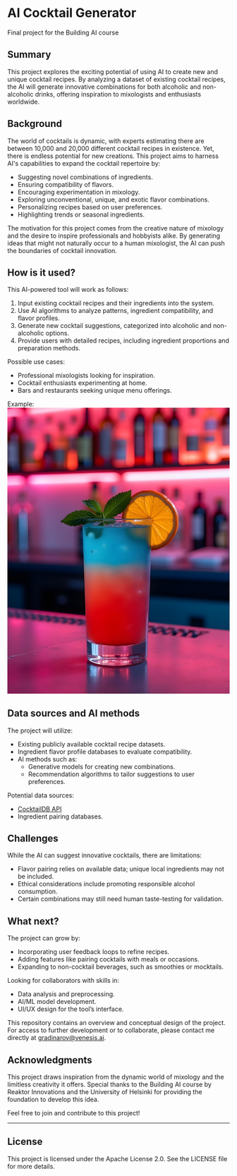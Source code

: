 # AI Cocktail Generator

Final project for the Building AI course

## Summary

This project explores the exciting potential of using AI to create new and unique cocktail recipes. By analyzing a dataset of existing cocktail recipes, the AI will generate innovative combinations for both alcoholic and non-alcoholic drinks, offering inspiration to mixologists and enthusiasts worldwide.

## Background

The world of cocktails is dynamic, with experts estimating there are between 10,000 and 20,000 different cocktail recipes in existence. Yet, there is endless potential for new creations. This project aims to harness AI's capabilities to expand the cocktail repertoire by:

* Suggesting novel combinations of ingredients.
* Ensuring compatibility of flavors.
* Encouraging experimentation in mixology.
* Exploring unconventional, unique, and exotic flavor combinations.
* Personalizing recipes based on user preferences.
* Highlighting trends or seasonal ingredients.

The motivation for this project comes from the creative nature of mixology and the desire to inspire professionals and hobbyists alike. By generating ideas that might not naturally occur to a human mixologist, the AI can push the boundaries of cocktail innovation.

## How is it used?

This AI-powered tool will work as follows:

1. Input existing cocktail recipes and their ingredients into the system.
2. Use AI algorithms to analyze patterns, ingredient compatibility, and flavor profiles.
3. Generate new cocktail suggestions, categorized into alcoholic and non-alcoholic options.
4. Provide users with detailed recipes, including ingredient proportions and preparation methods.

Possible use cases:
* Professional mixologists looking for inspiration.
* Cocktail enthusiasts experimenting at home.
* Bars and restaurants seeking unique menu offerings.

Example:
![Example Interface](freepik_edit_Candid-image-photography-natural-textures-highly-r.jpg)

## Data sources and AI methods

The project will utilize:

* Existing publicly available cocktail recipe datasets.
* Ingredient flavor profile databases to evaluate compatibility.
* AI methods such as:
  - Generative models for creating new combinations.
  - Recommendation algorithms to tailor suggestions to user preferences.

Potential data sources:
- [CocktailDB API](https://www.thecocktaildb.com/api.php)
- Ingredient pairing databases.

## Challenges

While the AI can suggest innovative cocktails, there are limitations:

* Flavor pairing relies on available data; unique local ingredients may not be included.
* Ethical considerations include promoting responsible alcohol consumption.
* Certain combinations may still need human taste-testing for validation.

## What next?

The project can grow by:

* Incorporating user feedback loops to refine recipes.
* Adding features like pairing cocktails with meals or occasions.
* Expanding to non-cocktail beverages, such as smoothies or mocktails.

Looking for collaborators with skills in:
- Data analysis and preprocessing.
- AI/ML model development.
- UI/UX design for the tool’s interface.

This repository contains an overview and conceptual design of the project. For access to further development or to collaborate, please contact me directly at gradinarov@venesis.ai.

## Acknowledgments

This project draws inspiration from the dynamic world of mixology and the limitless creativity it offers. Special thanks to the Building AI course by Reaktor Innovations and the University of Helsinki for providing the foundation to develop this idea.

Feel free to join and contribute to this project!

---

## License

This project is licensed under the Apache License 2.0. See the LICENSE file for more details.

